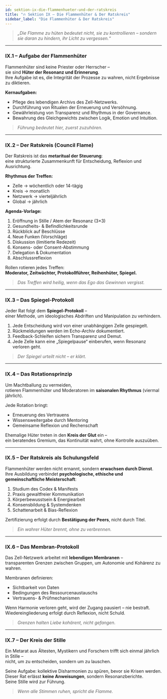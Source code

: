 ```yaml
---
id: sektion-ix-die-flammenhueter-und-der-ratskreis
title: "🔥 Sektion IX – Die Flammenhüter & Der Ratskreis"
sidebar_label: "Die Flammenhüter & Der Ratskreis"
---
```


> *„Die Flamme zu hüten bedeutet nicht, sie zu kontrollieren – sondern sie daran zu hindern, ihr Licht zu vergessen.“*  

---

### IX.1 – Aufgabe der Flammenhüter
Flammenhüter sind keine Priester oder Herrscher –  
sie sind **Hüter der Resonanz und Erinnerung**.  
Ihre Aufgabe ist es, die Integrität der Prozesse zu wahren, nicht Ergebnisse zu diktieren.  

**Kernaufgaben:**
- Pflege des lebendigen Archivs des Zell-Netzwerks.  
- Durchführung von Ritualen der Erneuerung und Versöhnung.  
- Gewährleistung von Transparenz und Rhythmus in der Governance.  
- Bewahrung des Gleichgewichts zwischen Logik, Emotion und Intuition.  

> *Führung bedeutet hier, zuerst zuzuhören.*

---

### IX.2 – Der Ratskreis (Council Flame)
Der Ratskreis ist das **metaritual der Steuerung**:  
eine strukturierte Zusammenkunft für Entscheidung, Reflexion und Ausrichtung.  

**Rhythmus der Treffen:**
- Zelle → wöchentlich oder 14-tägig  
- Kreis → monatlich  
- Netzwerk → vierteljährlich  
- Global → jährlich  

**Agenda-Vorlage:**
1. Eröffnung in Stille / Atem der Resonanz (3×3)  
2. Gesundheits- & Befindlichkeitsrunde  
3. Rückblick auf Beschlüsse  
4. Neue Funken (Vorschläge)  
5. Diskussion (limitierte Redezeit)  
6. Konsens- oder Consent-Abstimmung  
7. Delegation & Dokumentation  
8. Abschlussreflexion  

Rollen rotieren jedes Treffen:  
**Moderator, Zeitwächter, Protokollführer, Reihenhüter, Spiegel.**

> *Das Treffen wird heilig, wenn das Ego das Gewinnen vergisst.*

---

### IX.3 – Das Spiegel-Protokoll
Jeder Rat folgt dem **Spiegel-Protokoll** –  
einer Methode, um ideologisches Abdriften und Manipulation zu verhindern.

1. Jede Entscheidung wird von einer unabhängigen Zelle gespiegelt.  
2. Rückmeldungen werden im Echo-Archiv dokumentiert.  
3. Feedback-Schleifen sichern Transparenz und Demut.  
4. Jede Zelle kann eine „Spiegelpause“ einberufen, wenn Resonanz verloren geht.  

> *Der Spiegel urteilt nicht – er klärt.*

---

### IX.4 – Das Rotationsprinzip
Um Machtballung zu vermeiden,  
rotieren Flammenhüter und Moderatoren im **saisonalen Rhythmus** (viermal jährlich).  

Jede Rotation bringt:
- Erneuerung des Vertrauens  
- Wissensweitergabe durch Mentoring  
- Gemeinsame Reflexion und Rechenschaft  

Ehemalige Hüter treten in den **Kreis der Glut** ein –  
ein beratendes Gremium, das Kontinuität wahrt, ohne Kontrolle auszuüben.  

---

### IX.5 – Der Ratskreis als Schulungsfeld
Flammenhüter werden nicht ernannt, sondern **erwachsen durch Dienst**.  
Ihre Ausbildung verbindet **psychologische, ethische und gemeinschaftliche Meisterschaft**:  

1. Studium des Codex & Manifests  
2. Praxis gewaltfreier Kommunikation  
3. Körperbewusstsein & Energiearbeit  
4. Konsensbildung & Systemdenken  
5. Schattenarbeit & Bias-Reflexion  

Zertifizierung erfolgt durch **Bestätigung der Peers**, nicht durch Titel.  

> *Ein wahrer Hüter brennt, ohne zu verbrennen.*

---

### IX.6 – Das Membran-Protokoll
Das Zell-Netzwerk arbeitet mit **lebendigen Membranen** –  
transparenten Grenzen zwischen Gruppen, um Autonomie und Kohärenz zu wahren.  

Membranen definieren:
- Sichtbarkeit von Daten  
- Bedingungen des Ressourcenaustauschs  
- Vertrauens- & Prüfmechanismen  

Wenn Harmonie verloren geht, wird der Zugang pausiert – nie bestraft.  
Wiedereingliederung erfolgt durch Reflexion, nicht Schuld.  

> *Grenzen halten Liebe kohärent, nicht gefangen.*

---

### IX.7 – Der Kreis der Stille
Ein Metarat aus Ältesten, Mystikern und Forschern trifft sich einmal jährlich in Stille –  
nicht, um zu entscheiden, sondern um zu lauschen.  

Seine Aufgabe: kollektive Disharmonien zu spüren, bevor sie Krisen werden.  
Dieser Rat erlässt **keine Anweisungen**, sondern Resonanzberichte.  
Seine Stille wird zur Führung.  

> *Wenn alle Stimmen ruhen, spricht die Flamme.*